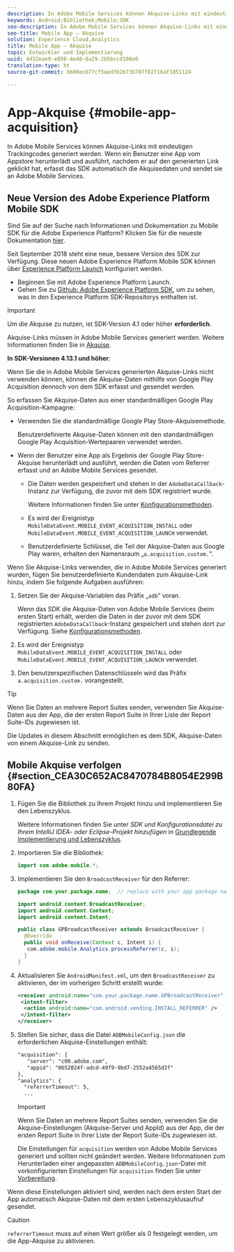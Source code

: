 ```yaml
---
description: In Adobe Mobile Services können Akquise-Links mit eindeutigen Trackingcodes generiert werden. Wenn ein Benutzer eine App vom Appstore herunterlädt und ausführt, nachdem er auf den generierten Link geklickt hat, erfasst das SDK automatisch die Akquisedaten und sendet sie an Adobe Mobile Services.
keywords: Android;Bibliothek;Mobile;SDK
seo-description: In Adobe Mobile Services können Akquise-Links mit eindeutigen Trackingcodes generiert werden. Wenn ein Benutzer eine App vom Appstore herunterlädt und ausführt, nachdem er auf den generierten Link geklickt hat, erfasst das SDK automatisch die Akquisedaten und sendet sie an Adobe Mobile Services.
seo-title: Mobile App – Akquise
solution: Experience Cloud,Analytics
title: Mobile App – Akquise
topic: Entwickler und Implementierung
uuid: 4d32eae9-e856-4e40-8a29-2b5bccd106e0
translation-type: ht
source-git-commit: b690ec677cf5aedfb2673b707f82716af1851124

---
```



# App-Akquise {#mobile-app-acquisition}

In Adobe Mobile Services können Akquise-Links mit eindeutigen Trackingcodes generiert werden. Wenn ein Benutzer eine App vom Appstore herunterlädt und ausführt, nachdem er auf den generierten Link geklickt hat, erfasst das SDK automatisch die Akquisedaten und sendet sie an Adobe Mobile Services.

## Neue Version des Adobe Experience Platform Mobile SDK

Sind Sie auf der Suche nach Informationen und Dokumentation zu Mobile SDK für die Adobe Experience Platform? Klicken Sie für die neueste Dokumentation [hier](https://aep-sdks.gitbook.io/docs/).

Seit September 2018 steht eine neue, bessere Version des SDK zur Verfügung. Diese neuen Adobe Experience Platform Mobile SDK können über [Experience Platform Launch](https://www.adobe.com/de/experience-platform/launch.html) konfiguriert werden.

* Beginnen Sie mit Adobe Experience Platform Launch.
* Gehen Sie zu [Github: Adobe Experience Platform SDK](https://github.com/Adobe-Marketing-Cloud/acp-sdks), um zu sehen, was in den Experience Platform SDK-Repositorys enthalten ist.

>[!IMPORTANT]
>
>Um die Akquise zu nutzen, ist SDK-Version 4.1 oder höher **erforderlich**.

Akquise-Links müssen in Adobe Mobile Services generiert werden. Weitere Informationen finden Sie in [Akquise](/help/using/acquisition-main/acquisition-main.md).

**In SDK-Versionen 4.13.1 und höher**:

Wenn Sie die in Adobe Mobile Services generierten Akquise-Links nicht verwenden können, können die Akquise-Daten mithilfe von Google Play Acquisition dennoch von dem SDK erfasst und gesendet werden.

So erfassen Sie Akquise-Daten aus einer standardmäßigen Google Play Acquisition-Kampagne:

* Verwenden Sie die standardmäßige Google Play Store-Akquisemethode.

   Benutzerdefinierte Akquise-Daten können mit den standardmäßigen Google Play Acquisition-Wertepaaren verwendet werden.

* Wenn der Benutzer eine App als Ergebnis der Google Play Store-Akquise herunterlädt und ausführt, werden die Daten vom Referrer erfasst und an Adobe Mobile Services gesendet.

   * Die Daten werden gespeichert und stehen in der `AdobeDataCallback`-Instanz zur Verfügung, die zuvor mit dem SDK registriert wurde.

      Weitere Informationen finden Sie unter [Konfigurationsmethoden](/help/android/configuration/methods.md).

   * Es wird der Ereignistyp `MobileDataEvent.MOBILE_EVENT_ACQUISITION_INSTALL` oder `MobileDataEvent.MOBILE_EVENT_ACQUISITION_LAUNCH` verwendet.

   * Benutzerdefinierte Schlüssel, die Teil der Akquise-Daten aus Google Play waren, erhalten den Namensraum „`a.acquisition.custom.`“.

Wenn Sie Akquise-Links verwenden, die in Adobe Mobile Services generiert wurden, fügen Sie benutzerdefinierte Kundendaten zum Akquise-Link hinzu, indem Sie folgende Aufgaben ausführen:

1. Setzen Sie der Akquise-Variablen das Präfix „`adb`“ voran.

   Wenn das SDK die Akquise-Daten von Adobe Mobile Services (beim ersten Start) erhält, werden die Daten in der zuvor mit dem SDK registrierten `AdobeDataCallback`-Instanz gespeichert und stehen dort zur Verfügung. Siehe [Konfigurationsmethoden](/help/android/configuration/methods.md).

1. Es wird der Ereignistyp `MobileDataEvent.MOBILE_EVENT_ACQUISITION_INSTALL` oder `MobileDataEvent.MOBILE_EVENT_ACQUISITION_LAUNCH` verwendet.

1. Den benutzerspezifischen Datenschlüsseln wird das Präfix `a.acquisition.custom.` vorangestellt.

>[!TIP]
>
>Wenn Sie Daten an mehrere Report Suites senden, verwenden Sie Akquise-Daten aus der App, die der ersten Report Suite in Ihrer Liste der Report Suite-IDs zugewiesen ist.

Die Updates in diesem Abschnitt ermöglichen es dem SDK, Akquise-Daten von einem Akquise-Link zu senden.

## Mobile Akquise verfolgen {#section_CEA30C652AC8470784B8054E299B80FA}

1. Fügen Sie die Bibliothek zu Ihrem Projekt hinzu und implementieren Sie den Lebenszyklus.

   Weitere Informationen finden Sie unter *SDK und Konfigurationsdatei zu Ihrem IntelliJ IDEA- oder Eclipse-Projekt hinzufügen* in [Grundlegende Implementierung und Lebenszyklus](/help/android/getting-started/dev-qs.md).

1. Importieren Sie die Bibliothek:

   ```java
   import com.adobe.mobile.*;
   ```

1. Implementieren Sie den `BroadcastReceiver` für den Referrer:

   ```java
   package com.your.package.name;  // replace with your app package name 
   
   import android.content.BroadcastReceiver; 
   import android.content.Context; 
   import android.content.Intent; 
   
   public class GPBroadcastReceiver extends BroadcastReceiver { 
     @Override 
     public void onReceive(Context c, Intent i) { 
      com.adobe.mobile.Analytics.processReferrer(c, i); 
     } 
   }
   ```

1. Aktualisieren Sie `AndroidManifest.xml`, um den `BroadcastReceiver` zu aktivieren, der im vorherigen Schritt erstellt wurde:

   ```xml
   <receiver android:name="com.your.package.name.GPBroadcastReceiver" android:exported="true"> 
    <intent-filter> 
     <action android:name="com.android.vending.INSTALL_REFERRER" /> 
    </intent-filter> 
   </receiver>
   ```

1. Stellen Sie sicher, dass die Datei `ADBMobileConfig.json` die erforderlichen Akquise-Einstellungen enthält:

   ```xml
   "acquisition": { 
      "server": "c00.adobe.com", 
      "appid": "0652024f-adcd-49f9-9bd7-2552a4565d2f" 
   }, 
   "analytics": { 
     "referrerTimeout": 5, 
     ...
   ```

   >[!IMPORTANT]
   >
   >Wenn Sie Daten an mehrere Report Suites senden, verwenden Sie die Akquise-Einstellungen (Akquise-Server und AppId) aus der App, die der ersten Report Suite in Ihrer Liste der Report Suite-IDs zugewiesen ist.

   Die Einstellungen für `acquisition` werden von Adobe Mobile Services generiert und sollten nicht geändert werden. Weitere Informationen zum Herunterladen einer angepassten `ADBMobileConfig.json`-Datei mit vorkonfigurierten Einstellungen für `acquisition` finden Sie unter [Vorbereitung](/help/android/getting-started/requirements.md).

Wenn diese Einstellungen aktiviert sind, werden nach dem ersten Start der App automatisch Akquise-Daten mit dem ersten Lebenszyklusaufruf gesendet.

>[!CAUTION]
>
>`referrerTimeout` muss auf einen Wert größer als 0 festgelegt werden, um die App-Akquise zu aktivieren.
